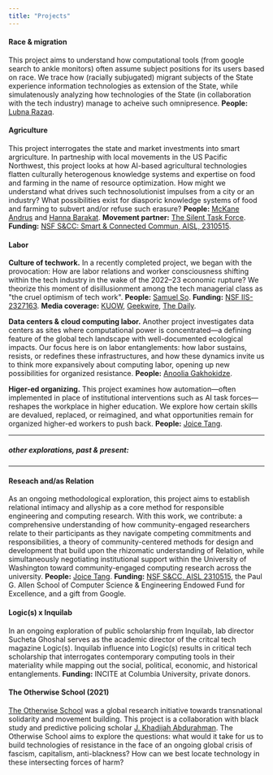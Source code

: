 ```yaml
---
title: "Projects"
---
```


#### Race & migration
This project aims to understand how computational tools (from google search to ankle monitors) often assume subject positions for its users based on race. We trace how (racially subjugated) migrant subjects of the State experience information technologies as extension of the State, while simulatenously analyzing how technologies of the State (in collaboration with the tech industry) manage to acheive such omnipresence. **People:** [Lubna Razaq](https://scholar.google.com/citations?user=KBMF4rwAAAAJ&hl=en).

#### Agriculture
This project interrogates the state and market investments into smart argriculture. In partneship with local movements in the US Pacific Northwest, this project looks at how AI-based agricultural technologies flatten culturally heterogenous knowledge systems and expertise on food and farming in the name of resource optimization. How might we understand what drives such technosolutionist impulses from a city or an industry? What possibilities exist for diasporic knowledge systems of food and farming to subvert and/or refuse such erasure? 
**People:** [McKane Andrus](https://scholar.google.com/citations?user=VSsTq14AAAAJ&hl=en) and [Hanna Barakat](https://www.hbarakat.com/). **Movement partner:** [The Silent Task Force](https://www.thesilenttaskforce.org). **Funding:** [NSF S&CC: Smart & Connected Commun, AISL, 2310515](https://www.nsf.gov/awardsearch/showAward?AWD_ID=2310515&HistoricalAwards=false). 

#### Labor

**Culture of techwork.** In a recently completed project, we began with the provocation: How are labor relations and worker consciousness shifting within the tech industry in the wake of the 2022–23 economic rupture? We theorize this moment of disillusionment among the tech managerial class as "the cruel optimism of tech work". **People:** [Samuel So](https://samuelso.net). **Funding:** [NSF IIS-2327163](https://www.nsf.gov/awardsearch/showAward?AWD_ID=2327163&HistoricalAwards=false). **Media coverage:** [KUOW](https://www.kuow.org/stories/layoffs-lost-faith-and-cruel-optimism-in-tech), [Geekwire](https://www.geekwire.com/2025/cruel-optimism-mass-layoffs-take-the-shine-off-careers-in-the-tech-sector-uw-research-finds/), [The Daily](https://www.dailyuw.com/article/what-uw-students-should-know-before-entering-the-tech-industry-20250602).

**Data centers & cloud computing labor.** Another project investigates data centers as sites where computational power is concentrated—a defining feature of the global tech landscape with well-documented ecological impacts. Our focus here is on labor entanglements: how labor sustains, resists, or redefines these infrastructures, and how these dynamics invite us to think more expansively about computing labor, opening up new possibilities for organized resistance. **People:** [Anoolia Gakhokidze](https://ca.linkedin.com/in/anoolia-anny-gakhokidze-519a1775).

**Higer-ed organizing.** This project examines how automation—often implemented in place of institutional interventions such as AI task forces—reshapes the workplace in higher education. We explore how certain skills are devalued, replaced, or reimagined, and what opportunities remain for organized higher-ed workers to push back. **People:** [Joice Tang](https://joicetang.com/).


***
  
##### _other explorations, past & present:_

***

#### Reseach and/as Relation
As an ongoing methodological exploration, this project aims to establish relational intimacy and allyship as a core method for responsible engineering and computing research. With this work, we contribute: a comprehensive understanding of how community-engaged researchers relate to their participants as they navigate competing commitments and responsibilities, a theory of community-centered methods for design and development that build upon the rhizomatic understanding of Relation, while simultaneously negotiating institutional support within the University of Washington toward community-engaged computing research across the university. 
**People:** [Joice Tang](https://joicetang.com/). **Funding:** [NSF S&CC, AISL 2310515](https://www.nsf.gov/awardsearch/showAward?AWD_ID=2310515&HistoricalAwards=false), the Paul G. Allen School of Computer Science & Engineering Endowed Fund for Excellence, and a gift from Google.

#### Logic(s) x Inquilab
In an ongoing exploration of public scholarship from Inquilab, lab director Sucheta Ghoshal serves as the academic director of the critcal tech magazine Logic(s). Inquilab influence into Logic(s) results in critical tech scholarship that interrogates contemporary computing tools in their materiality while mapping out the social, political, economic, and historical entanglements. **Funding:** INCITE at Columbia University, private donors.

#### The Otherwise School (2021)
[The Otherwise School](https://sites.uw.edu/otherwise/) was a global research initiative towards transnational solidarity and movement building. This project is a collaboration with black study and predictive policing scholar [J. Khadijah Abdurahman](https://incite.columbia.edu/j-khadijah-abdurahman-av). The Otherwise School aims to explore the questions: what would it take for us to build technologies of resistance in the face of an ongoing global crisis of fascism, capitalism, anti-blackness? How can we best locate technology in these intersecting forces of harm? 

